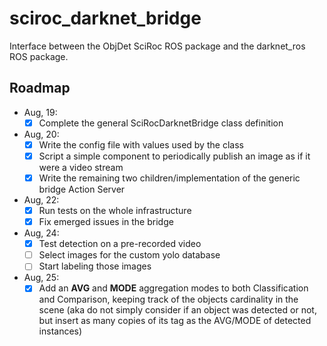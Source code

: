 # sciroc_darknet_bridge
Interface between the ObjDet SciRoc ROS package and the darknet_ros ROS package.

## Roadmap

- Aug, 19: 
	- [x] Complete the general SciRocDarknetBridge class definition
- Aug, 20:
	- [x] Write the config file with values used by the class
	- [x] Script a simple component to periodically publish an image as if it were a video stream
	- [x] Write the remaining two children/implementation of the generic bridge Action Server
- Aug, 22:
	- [x] Run tests on the whole infrastructure
	- [x] Fix emerged issues in the bridge
- Aug, 24:
	- [x] Test detection on a pre-recorded video
	- [ ] Select images for the custom yolo database
	- [ ] Start labeling those images
- Aug, 25:
	- [x] Add an **AVG** and **MODE** aggregation modes to both Classification and Comparison, keeping track of the objects cardinality in the scene (aka do not simply consider if an object was detected or not, but insert as many copies of its tag as the AVG/MODE of detected instances)
